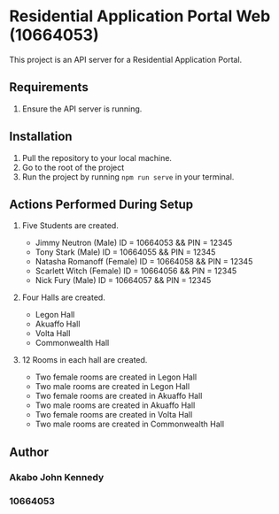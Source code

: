 # Residential Application Portal Web (10664053)

This project is an API server for a Residential Application Portal.

## Requirements
1. Ensure the API server is running.

## Installation
1. Pull the repository to your local machine.
2. Go to the root of the project 
3. Run the project by running ```npm run serve``` in your terminal.

## Actions Performed During Setup
1. Five Students are created.
   - Jimmy Neutron (Male) ID = 10664053 && PIN = 12345
   - Tony Stark (Male) ID = 10664055 && PIN = 12345
   - Natasha Romanoff (Female) ID = 10664058 && PIN = 12345
   - Scarlett Witch (Female) ID = 10664056 && PIN = 12345
   - Nick Fury (Male) ID = 10664057 && PIN = 12345
2. Four Halls are created.
   - Legon Hall
   - Akuaffo Hall
   - Volta Hall
   - Commonwealth Hall

3. 12 Rooms in each hall are created.
   - Two female rooms are created in Legon Hall
   - Two male rooms are created in Legon Hall
   - Two female rooms are created in Akuaffo Hall
   - Two male rooms are created in Akuaffo Hall
   - Two female rooms are created in Volta Hall
   - Two male rooms are created in Commonwealth Hall


## Author
### Akabo John Kennedy
### 10664053
